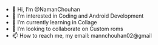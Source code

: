 - 👋 Hi, I’m @NamanChouhan
- 👀 I’m interested in Coding and Android Development
- 🌱 I’m currently learning in Collage
- 💞️ I’m looking to collaborate on Custom roms 
- 📫 How to reach me, my email: mannchouhan02@gmail

<!---
NamanChouhan/NamanChouhan is a ✨ special ✨ repository because its `README.md` (this file) appears on your GitHub profile.
You can click the Preview link to take a look at your changes.
--->
